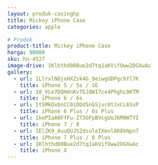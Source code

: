 ```yaml
---
layout: produk-casinghp
title: Mickey iPhone Case
categories: apple

# Produk
product-title: Mickey iPhone Case
harga: 90000
sku: hn-4537
image-drive: 1Klhthd00Bue2d7tq1aKVifOww2DGXwAc
gallery:
  - url: 1LlrxlNOjxHXZsk4G_9eiwgUDPgchYl7K
    title: iPhone 5 / 5s / SE
  - url: 10_VLe7DQHdnKvTGJ8W17ce4PhghL9KTM
    title: iPhone 6 / 6s
  - url: 1tSMkOxbnCC0iODd5nGSjvc0tJxCL6SvP
    title: iPhone 6 Plus / 6s Plus
  - url: 1kePIaA0FfFu-ZT3GFpBVcgUoJ6M0WTYI
    title: iPhone 7 / 8
  - url: 1ElZK9_AuuQUJ52dsuleIXmvlAR8kNpn7
    title: iPhone 7 Plus / 8 Plus
  - url: 1Klhthd00Bue2d7tq1aKVifOww2DGXwAc
    title: iPhone X
---
```

